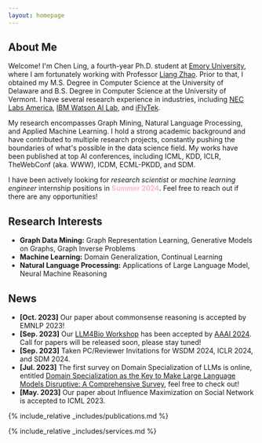 ```yaml
---
layout: homepage
---
```


## About Me

Welcome! I'm Chen Ling, a fourth-year Ph.D. student at [Emory University](https://www.cs.emory.edu/home/), where I am fortunately working with Professor [Liang Zhao](http://cs.emory.edu/~lzhao41/index.htm). Prior to that, I obtained my M.S. Degree in Computer Science at the University of Delaware and B.S. Degree in Computer Science at the University of Vermont. I have several research experience in industries, including [NEC Labs America](https://www.nec-labs.com/research/data-science-system-security/), [IBM Watson AI Lab](https://mitibmwatsonailab.mit.edu/), and [iFlyTek](https://global.iflytek.com/).

My research encompasses Graph Mining, Natural Language Processing, and Applied Machine Learning. I hold a strong academic background and have contributed to multiple research projects, constantly pushing the boundaries of what's possible in the data science field. My works have been published at top AI conferences, including ICML, KDD, ICLR, TheWebConf (aka. WWW), ICDM, ECML-PKDD, and SDM.

I have been actively looking for *research scientist* or *machine learning engineer* internship positions in <span style="color:lightpink;font-weight:bold">Summer 2024</span>. Feel free to reach out if there are any opportunities!

## Research Interests

- **Graph Data Mining:** Graph Representation Learning, Generative Models on Graphs, Graph Inverse Problems
- **Machine Learning:** Domain Generalization, Continual Learning
- **Natural Language Processing:** Applications of Large Language Model, Neural Machine Reasoning

## News
- **[Oct. 2023]** Our paper about commonsense reasoning is accepted by EMNLP 2023!
- **[Sep. 2023]** Our [LLM4Bio Workshop](https://llms4science-community.github.io/aaai2024.html) has been accepted by [AAAI 2024](https://aaai.org/aaai-conference/). Call for papers will be released soon, please stay tuned!
- **[Sep. 2023]** Taken PC/Reviewer Invitations for WSDM 2024, ICLR 2024, and SDM 2024.
- **[Jul. 2023]** The first survey on Domain Specialization of LLMs is online, entitled [Domain Specialization as the Key to Make Large Language Models Disruptive: A Comprehensive Survey](https://arxiv.org/abs/2305.18703), feel free to check out!
- **[May. 2023]** Our paper about Influence Maximization on Social Network is accepted to ICML 2023.

{% include_relative _includes/publications.md %}

{% include_relative _includes/services.md %}
